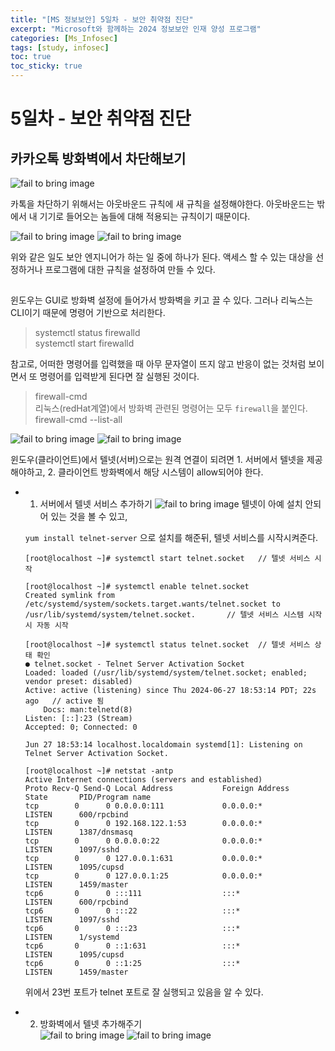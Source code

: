 ```yaml
---
title: "[MS 정보보안] 5일차 - 보안 취약점 진단"
excerpt: "Microsoft와 함께하는 2024 정보보안 인재 양성 프로그램"
categories: [Ms_Infosec]
tags: [study, infosec]
toc: true
toc_sticky: true
---
```


# 5일차 - 보안 취약점 진단

## 카카오톡 방화벽에서 차단해보기

![fail to bring image](/assets/Image/ms_infosec/day5_1.png)

카톡을 차단하기 위해서는 아웃바운드 규칙에 새 규칙을 설정해야한다. 아웃바운드는 밖에서 내 기기로 들어오는 놈들에 대해 적용되는 규칙이기 때문이다. 

![fail to bring image](/assets/Image/ms_infosec/day5_2.png)
![fail to bring image](/assets/Image/ms_infosec/day5_3.png)

위와 같은 일도 보안 엔지니어가 하는 일 중에 하나가 된다. 액세스 할 수 있는 대상을 선정하거나 프로그램에 대한 규칙을 설정하여 만들 수 있다.


## 

윈도우는 GUI로 방화벽 설정에 들어가서 방화벽을 키고 끌 수 있다. 그러나 리눅스는 CLI이기 때문에 명령어 기반으로 처리한다.  
> systemctl status firewalld  
> systemctl start firewalld  

참고로, 어떠한 명령어를 입력했을 때 아무 문자열이 뜨지 않고 반응이 없는 것처럼 보이면서 또 명령어를 입력받게 된다면 잘 실행된 것이다.  

> firewall-cmd  
리눅스(redHat계열)에서 방화벽 관련된 명령어는 모두 `firewall`을 붙인다. 
> firewall-cmd --list-all     

![fail to bring image](/assets/Image/ms_infosec/day5_4.png)
![fail to bring image](/assets/Image/ms_infosec/day5_5.png)

윈도우(클라이언트)에서 텔넷(서버)으로는 원격 연결이 되려면 1. 서버에서 텔넷을 제공해야하고, 2. 클라이언트 방화벽에서 해당 시스템이 allow되어야 한다.  

+ 1. 서버에서 텔넷 서비스 추가하기
    ![fail to bring image](/assets/Image/ms_infosec/day5_8.png)
    텔넷이 아예 설치 안되어 있는 것을 볼 수 있고, 

    `yum install telnet-server` 으로 설치를 해준뒤, 텔넷 서비스를 시작시켜준다.  

    ```
    [root@localhost ~]# systemctl start telnet.socket   // 텔넷 서비스 시작   
    ```  

    ```
    [root@localhost ~]# systemctl enable telnet.socket
    Created symlink from /etc/systemd/system/sockets.target.wants/telnet.socket to /usr/lib/systemd/system/telnet.socket.       // 텔넷 서비스 시스템 시작시 자동 시작 
    ```   
     
    ```
    [root@localhost ~]# systemctl status telnet.socket  // 텔넷 서비스 상태 확인
    ● telnet.socket - Telnet Server Activation Socket
    Loaded: loaded (/usr/lib/systemd/system/telnet.socket; enabled; vendor preset: disabled)
    Active: active (listening) since Thu 2024-06-27 18:53:14 PDT; 22s ago   // active 됨
        Docs: man:telnetd(8)
    Listen: [::]:23 (Stream)
    Accepted: 0; Connected: 0

    Jun 27 18:53:14 localhost.localdomain systemd[1]: Listening on Telnet Server Activation Socket.
    ```  
    
    ```
    [root@localhost ~]# netstat -antp
    Active Internet connections (servers and established)
    Proto Recv-Q Send-Q Local Address           Foreign Address         State       PID/Program name    
    tcp        0      0 0.0.0.0:111             0.0.0.0:*               LISTEN      600/rpcbind         
    tcp        0      0 192.168.122.1:53        0.0.0.0:*               LISTEN      1387/dnsmasq        
    tcp        0      0 0.0.0.0:22              0.0.0.0:*               LISTEN      1097/sshd           
    tcp        0      0 127.0.0.1:631           0.0.0.0:*               LISTEN      1095/cupsd          
    tcp        0      0 127.0.0.1:25            0.0.0.0:*               LISTEN      1459/master         
    tcp6       0      0 :::111                  :::*                    LISTEN      600/rpcbind         
    tcp6       0      0 :::22                   :::*                    LISTEN      1097/sshd           
    tcp6       0      0 :::23                   :::*                    LISTEN      1/systemd           
    tcp6       0      0 ::1:631                 :::*                    LISTEN      1095/cupsd          
    tcp6       0      0 ::1:25                  :::*                    LISTEN      1459/master         
    ```  
    위에서 23번 포트가 telnet 포트로 잘 실행되고 있음을 알 수 있다.


+ 2. 방화벽에서 텔넷 추가해주기  
    ![fail to bring image](/assets/Image/ms_infosec/day5_6.png)
    ![fail to bring image](/assets/Image/ms_infosec/day5_7.png)